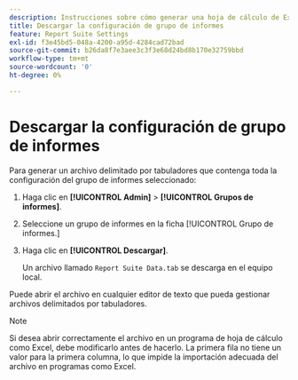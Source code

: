 ```yaml
---
description: Instrucciones sobre cómo generar una hoja de cálculo de Excel con toda la configuración del grupo de informes seleccionado.
title: Descargar la configuración de grupo de informes
feature: Report Suite Settings
exl-id: f3e45bd5-048a-4200-a95d-4284cad72bad
source-git-commit: b26da8f7e3aee3c3f3e68d24bd8b170e32759bbd
workflow-type: tm+mt
source-wordcount: '0'
ht-degree: 0%

---
```


# Descargar la configuración de grupo de informes

Para generar un archivo delimitado por tabuladores que contenga toda la configuración del grupo de informes seleccionado:

1. Haga clic en **[!UICONTROL Admin]** > **[!UICONTROL Grupos de informes]**.

2. Seleccione un grupo de informes en la ficha [!UICONTROL Grupo de informes.]

3. Haga clic en **[!UICONTROL Descargar]**.

   Un archivo llamado `Report Suite Data.tab` se descarga en el equipo local.

Puede abrir el archivo en cualquier editor de texto que pueda gestionar archivos delimitados por tabuladores.

>[!NOTE]
>
>   Si desea abrir correctamente el archivo en un programa de hoja de cálculo como Excel, debe modificarlo antes de hacerlo. La primera fila no tiene un valor para la primera columna, lo que impide la importación adecuada del archivo en programas como Excel.
